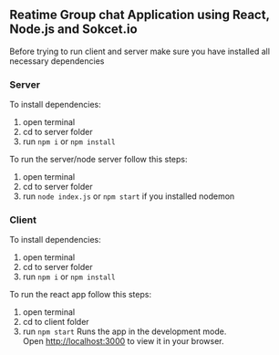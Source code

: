 ## Reatime Group chat Application using React, Node.js and Sokcet.io

Before trying to run client and server make sure you have installed all necessary dependencies

### Server

To install dependencies:
  1. open terminal
  2. cd to server folder
  3. run `npm i` or `npm install` 

To run the server/node server follow this steps:
  1. open terminal
  2. cd to server folder
  3. run `node index.js` or `npm start` if you installed nodemon

### Client

To install dependencies:
1. open terminal
2. cd to server folder
3. run `npm i` or `npm install` 

To run the react app follow this steps:
1. open terminal
2. cd to client folder
3. run `npm start`
    Runs the app in the development mode.\
    Open [http://localhost:3000](http://localhost:3000) to view it in your browser.

